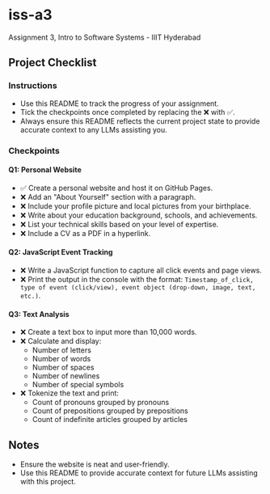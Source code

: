 # iss-a3

Assignment 3, Intro to Software Systems - IIIT Hyderabad

## Project Checklist

### Instructions
- Use this README to track the progress of your assignment.
- Tick the checkpoints once completed by replacing the ❌ with ✅.
- Always ensure this README reflects the current project state to provide accurate context to any LLMs assisting you.

### Checkpoints

#### Q1: Personal Website
- ✅ Create a personal website and host it on GitHub Pages.
- ❌ Add an "About Yourself" section with a paragraph.
- ❌ Include your profile picture and local pictures from your birthplace.
- ❌ Write about your education background, schools, and achievements.
- ❌ List your technical skills based on your level of expertise.
- ❌ Include a CV as a PDF in a hyperlink.

#### Q2: JavaScript Event Tracking
- ❌ Write a JavaScript function to capture all click events and page views.
- ❌ Print the output in the console with the format: `Timestamp_of_click, type of event (click/view), event object (drop-down, image, text, etc.)`.

#### Q3: Text Analysis
- ❌ Create a text box to input more than 10,000 words.
- ❌ Calculate and display:
  - Number of letters
  - Number of words
  - Number of spaces
  - Number of newlines
  - Number of special symbols
- ❌ Tokenize the text and print:
  - Count of pronouns grouped by pronouns
  - Count of prepositions grouped by prepositions
  - Count of indefinite articles grouped by articles

## Notes
- Ensure the website is neat and user-friendly.
- Use this README to provide accurate context for future LLMs assisting with this project.
